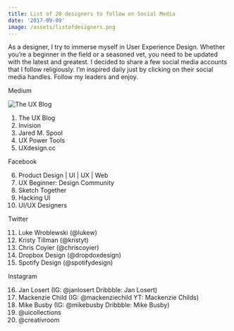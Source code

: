 ```yaml
---
title: List of 20 designers to follow on Social Media
date: '2017-09-09'
image: /assets/listofdesigners.png
---
```

As a designer, I try to immerse myself in User Experience Design. Whether you’re a beginner in the field or a seasoned vet, you need to be updated with the latest and greatest. I decided to share a few social media accounts that I follow religiously. I’m inspired daily just by clicking on their social media handles. Follow my leaders and enjoy.<!-- end -->

Medium

![The UX Blog](/assets/theuxblog.png)

1. The UX Blog
2. Invision
3. Jared M. Spool
4. UX Power Tools
5. UXdesign.cc

Facebook

6. Product Design | UI | UX | Web
7. UX Beginner: Design Community
8. Sketch Together
9. Hacking UI
10. UI/UX Designers

Twitter

11. Luke Wroblewski (@lukew)
12. Kristy Tillman (@kristyt)
13. Chris Coyier (@chriscoyier)
14. Dropbox Design (@dropdoxdesign)
15. Spotify Design (@spotifydesign)

Instagram

16. Jan Losert (IG: @janlosert Dribbble: Jan Losert)
17. Mackenzie Child (IG: @mackenziechild YT: Mackenzie Childs)
18. Mike Busby (IG:  @mikebusby Dribbble: Mike Busby)
19. @uicollections
20. @creativroom
